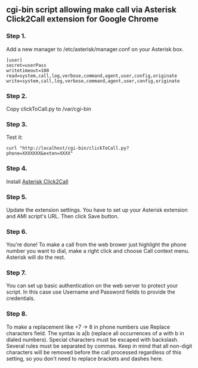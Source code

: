 ## cgi-bin script allowing make call via Asterisk Click2Call extension for Google Chrome

### Step 1.
Add a new manager to /etc/asterisk/manager.conf on your Asterisk box.
```
[user]
secret=userPass
writetimeout=100
read=system,call,log,verbose,command,agent,user,config,originate
write=system,call,log,verbose,command,agent,user,config,originate
```
### Step 2.
Copy clickToCall.py to /var/cgi-bin

### Step 3.
Test it:
```
curl "http://localhost/cgi-bin/clickToCall.py?phone=XXXXXXX&exten=XXXX"
```

### Step 4.
Install [Asterisk Click2Call](https://chromewebstore.google.com/detail/asterisk-click2call/hlnmjkbpmnbgeondjeceaomhafdacmlj?hl=hy)

### Step 5.
Update the extension settings. You have to set up your Asterisk extension and AMI script's URL. Then click Save button.
 
### Step 6.
You're done! To make a call from the web brower just highlight the phone number you want to dial, make a right click and choose Call context menu. Asterisk will do the rest.

### Step 7.
You can set up basic authentication on the web server to protect your script. In this case use Username and Password fields to provide the credentials.

### Step 8.
To make a replacement like +7 -> 8 in phone numbers use Replace characters field. The syntax is a|b (replace all occurrences of a with b in dialed numbers). Special characters must be escaped with backslash. Several rules must be separated by commas. Keep in mind that all non-digit characters will be removed before the call processed regardless of this setting, so you don't need to replace brackets and dashes here.
